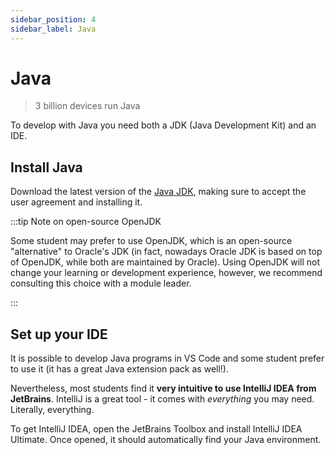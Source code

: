 ```yaml
---
sidebar_position: 4
sidebar_label: Java
---
```


# Java
> 3 billion devices run Java

To develop with Java you need both a JDK (Java Development Kit) and an IDE.

## Install Java

Download the latest version of the [Java JDK](https://www.oracle.com/java/technologies/downloads/), making sure to accept the user agreement and installing it.

:::tip Note on open-source OpenJDK

Some student may prefer to use OpenJDK, which is an open-source "alternative" to Oracle's JDK (in fact, nowadays Oracle JDK is based on top of OpenJDK, while both are maintained by Oracle). Using OpenJDK will not change your learning or development experience, however, we recommend consulting this choice with a module leader.  

:::

## Set up your IDE

It is possible to develop Java programs in VS Code and some student prefer to use it (it has a great Java extension pack as well!).

Nevertheless, most students find it **very intuitive to use IntelliJ IDEA from JetBrains**. IntelliJ is a great tool - it comes with *everything* you may need. Literally, everything.


To get IntelliJ IDEA, open the JetBrains Toolbox and install IntelliJ IDEA Ultimate. Once opened, it should automatically find your Java environment.
